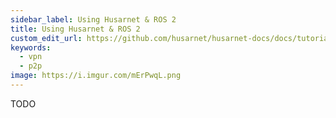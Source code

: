 ```yaml
---
sidebar_label: Using Husarnet & ROS 2
title: Using Husarnet & ROS 2
custom_edit_url: https://github.com/husarnet/husarnet-docs/docs/tutorial-ros2
keywords:
  - vpn
  - p2p
image: https://i.imgur.com/mErPwqL.png
---
```


TODO